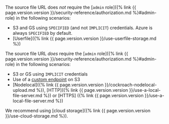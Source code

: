 The source file URL does _not_ require the [`admin` role]({% link {{ page.version.version }}/security-reference/authorization.md %}#admin-role) in the following scenarios:

- S3 and GS using `SPECIFIED` (and not `IMPLICIT`) credentials. Azure is always `SPECIFIED` by default.
- [Userfile]({% link {{ page.version.version }}/use-userfile-storage.md %})

The source file URL _does_ require the [`admin` role]({% link {{ page.version.version }}/security-reference/authorization.md %}#admin-role) in the following scenarios:

- S3 or GS using `IMPLICIT` credentials
- Use of a [custom endpoint](https://docs.aws.amazon.com/sdk-for-go/api/aws/endpoints/) on S3
- [Nodelocal]({% link {{ page.version.version }}/cockroach-nodelocal-upload.md %}), [HTTP]({% link {{ page.version.version }}/use-a-local-file-server.md %}) or [HTTPS] ({% link {{ page.version.version }}/use-a-local-file-server.md %})

We recommend using [cloud storage]({% link {{ page.version.version }}/use-cloud-storage.md %}).
